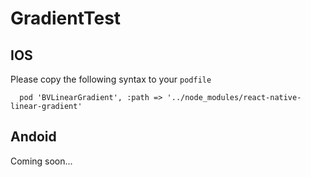 # GradientTest

## IOS

Please copy the following syntax to your `podfile`

```
  pod 'BVLinearGradient', :path => '../node_modules/react-native-linear-gradient'
```

## Andoid

Coming soon...